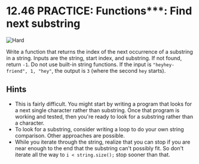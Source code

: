 # 12.46 PRACTICE: Functions***: Find next substring
![Hard]

Write a function that returns the index of the next occurrence of a substring in a string.
Inputs are the string, start index, and substring.
If not found, return `-1`. Do not use built-in string functions.
If the input is `"heyhey-friend", 1, "hey"`, the output is `3` (where the second `hey` starts).

## Hints
* This is fairly difficult.
You might start by writing a program that looks for a next single character rather than substring.
Once that program is working and tested,
then you're ready to look for a substring rather than a character.
* To look for a substring,
consider writing a loop to do your own string comparison.
Other approaches are possible.
* While you iterate through the string, realize that you can stop if you are near enough to the end that the substring can't possibly fit.
So don't iterate all the way to `i < string.size();` stop sooner than that.

[Hard]: https://flat.badgen.net/badge/Hard/★★★☆/red
